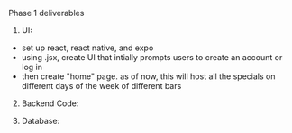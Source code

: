 Phase 1 deliverables

1. UI:
- set up react, react native, and expo
- using .jsx, create UI that intially prompts users to create an account or log in
- then create "home" page. as of now, this will host all the specials on different days of the week of different bars


2. Backend Code:



3. Database:

